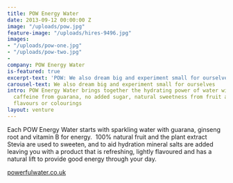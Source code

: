```yaml
---
title: POW Energy Water
date: 2013-09-12 00:00:00 Z
image: "/uploads/pow.jpg"
feature-image: "/uploads/hires-9496.jpg"
images:
- "/uploads/pow-one.jpg"
- "/uploads/pow-two.jpg"
- 
company: POW Energy Water
is-featured: true
excerpt-text: 'POW: We also dream big and experiment small for ourselves'
carousel-text: We also dream big and experiment small for ourselves
intro: POW Energy Water brings together the hydrating power of water with natural
  caffeine from guarana, no added sugar, natural sweetness from fruit and no artificial
  flavours or colourings
layout: venture
---
```


Each POW Energy Water starts with sparkling water with guarana, ginseng root and vitamin B for energy.  100% natural fruit and the plant extract Stevia are used to sweeten, and to aid hydration mineral salts are added leaving you with a product that is refreshing, lightly flavoured and has a natural lift to provide good energy through your day.

[powerfulwater.co.uk](http://www.powenergywater.com)